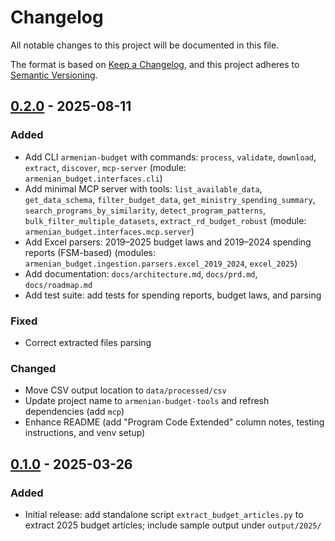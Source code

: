 <!-- markdownlint-disable MD024 -->
# Changelog

All notable changes to this project will be documented in this file.

The format is based on [Keep a Changelog](https://keepachangelog.com/en/1.1.0/),
and this project adheres to [Semantic Versioning](https://semver.org/spec/v2.0.0.html).

## [0.2.0] - 2025-08-11

### Added

- Add CLI `armenian-budget` with commands: `process`, `validate`, `download`, `extract`, `discover`, `mcp-server` (module: `armenian_budget.interfaces.cli`)
- Add minimal MCP server with tools: `list_available_data`, `get_data_schema`, `filter_budget_data`, `get_ministry_spending_summary`, `search_programs_by_similarity`, `detect_program_patterns`, `bulk_filter_multiple_datasets`, `extract_rd_budget_robust` (module: `armenian_budget.interfaces.mcp.server`)
- Add Excel parsers: 2019–2025 budget laws and 2019–2024 spending reports (FSM-based) (modules: `armenian_budget.ingestion.parsers.excel_2019_2024`, `excel_2025`)
- Add documentation: `docs/architecture.md`, `docs/prd.md`, `docs/roadmap.md`
- Add test suite: add tests for spending reports, budget laws, and parsing

### Fixed

- Correct extracted files parsing

### Changed

- Move CSV output location to `data/processed/csv`
- Update project name to `armenian-budget-tools` and refresh dependencies (add `mcp`)
- Enhance README (add "Program Code Extended" column notes, testing instructions, and venv setup)

## [0.1.0] - 2025-03-26

### Added

- Initial release: add standalone script `extract_budget_articles.py` to extract 2025 budget articles; include sample output under `output/2025/`

[Unreleased]: <https://github.com/gituzh/budget-am/compare/0.2.0...HEAD>
[0.2.0]: <https://github.com/gituzh/budget-am/compare/0.1.0...0.2.0>
[0.1.0]: <https://github.com/gituzh/budget-am/releases/tag/0.1.0>
